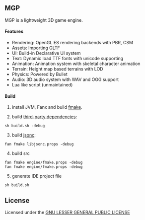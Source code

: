 
## MGP

MGP is a lightweight 3D game engine.


#### Features

- Rendering: OpenGL ES rendering backends with PBR, CSM
- Assets: Importing GLTF
- UI: Build-in Declarative UI system
- Text: Dynamic load TTF fonts with unicode supporting
- Animation: Animation system with skeletal character animation
- Terrain: Height map based terrains with LOD
- Physics: Powered by Bullet
- Audio: 3D audio system with WAV and OGG support
- Lua like script (unmaintained)

#### Build

1. install JVM, Fanx and build [fmake](https://github.com/chunquedong/fmake).

2. build [third-party dependencies](https://gitee.com/chunquedong/third-party):
```
sh build.sh -debug
```
3. build [jsonc](https://github.com/chunquedong/jsonc):
```
fan fmake libjsonc.props -debug
```
4. build src
```
fan fmake engine/fmake.props -debug
fan fmake engine/fmake.props -debug
```
5. generate IDE project file
```
sh build.sh
```


## License
Licensed under the [GNU LESSER GENERAL PUBLIC LICENSE](https://www.gnu.org/licenses/lgpl.html)
